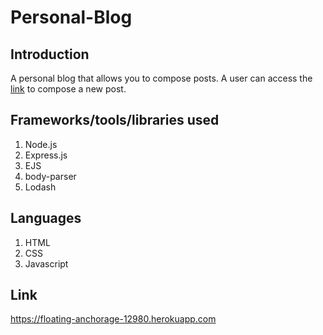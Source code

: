 # Personal-Blog
## Introduction
A personal blog that allows you to compose posts. A user can access the [link](https://floating-anchorage-12980.herokuapp.com/compose) to compose a new post.
## Frameworks/tools/libraries used
1. Node.js
2. Express.js
3. EJS
4. body-parser
5. Lodash
## Languages
1. HTML
2. CSS
3. Javascript
## Link
https://floating-anchorage-12980.herokuapp.com
